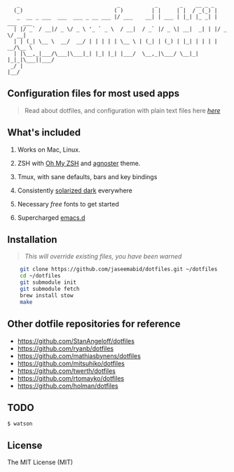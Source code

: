 ```
   _                               _           _       _    __ _ _
  (_)                             ( )         | |     | |  / _(_) |
   _  __ _ ___  ___  ___ _ __ ___ |/ ___    __| | ___ | |_| |_ _| | ___  ___
  | |/ _` / __|/ _ \/ _ \ '_ ` _ \  / __|  / _` |/ _ \| __|  _| | |/ _ \/ __|
  | | (_| \__ \  __/  __/ | | | | | \__ \ | (_| | (_) | |_| | | | |  __/\__ \
  | |\__,_|___/\___|\___|_| |_| |_| |___/  \__,_|\___/ \__|_| |_|_|\___||___/
 _/ |
|__/
```


## Configuration files for most used apps

> Read about dotfiles, and configuration with plain text files here
> _[here](http://dotfiles.github.com/)_

## What's included

1. Works on Mac, Linux.

1. ZSH with [Oh My ZSH](https://github.com/robbyrussell/oh-my-zsh) and
   [agnoster](https://gist.github.com/agnoster/3712874) theme.

1. Tmux, with sane defaults, bars and key bindings

1. Consistently [solarized dark](http://ethanschoonover.com/solarized)
   everywhere

1. Necessary _free_ fonts to get started

1. Supercharged [emacs.d](github.com/jaseemabid/emacs.d)

## Installation

> _This will override existing files, you have been warned_

```sh
    git clone https://github.com/jaseemabid/dotfiles.git ~/dotfiles
    cd ~/dotfiles
    git submodule init
    git submodule fetch
    brew install stow
    make
```

## Other dotfile repositories for reference

- https://github.com/StanAngeloff/dotfiles
- https://github.com/ryanb/dotfiles
- https://github.com/mathiasbynens/dotfiles
- https://github.com/mitsuhiko/dotfiles
- https://github.com/twerth/dotfiles
- https://github.com/rtomayko/dotfiles
- https://github.com/holman/dotfiles

## TODO

    $ watson

## License

The MIT License (MIT)
